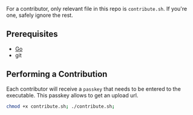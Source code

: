 For a contributor, only relevant file in this repo is `contribute.sh`. If you're one, safely ignore the rest.

## Prerequisites

- [Go](https://golang.org/doc/install)
- git

## Performing a Contribution

Each contributor will receive a `passkey` that needs to be entered to the executable. This passkey allows to get an upload url.

```bash
chmod +x contribute.sh; ./contribute.sh;
```
